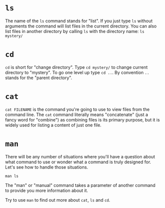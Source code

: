# `ls`

The name of the `ls` command stands for "list". If you just type `ls` without arguments the command will list files in the current directory. You can also list files in another directory by calling `ls` with the directory name: `ls mystery/`

# `cd`

`cd` is short for "change directory". Type `cd mystery/` to change current directory to "mystery". To go one level up type `cd ..`. By convention `..` stands for the "parent directory".

# `cat`

`cat FILENAME` is the command you're going to use to view files from the command line. The `cat` command literally means "concatenate" (just a fancy word for "combine") as combining files is its primary purpose, but it is widely used for listing a content of just one file.

# `man`

There will be any number of situations where you'll have a question about what command to use or wonder what a command is truly designed for. Let's see how to handle those situations.

`man ls`

The "man" or "manual" command takes a parameter of another command to provide you more information about it.

Try to use `man` to find out more about `cat`, `ls` and `cd`.
